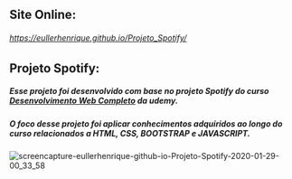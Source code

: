 ## Site Online:
###### https://eullerhenrique.github.io/Projeto_Spotify/

## Projeto Spotify: 

##### Esse projeto foi desenvolvido com base no projeto Spotify do curso [Desenvolvimento Web Completo](https://www.udemy.com/course/web-completo/) da udemy.
##### O foco desse projeto foi aplicar conhecimentos adquiridos ao longo do curso relacionados a HTML, CSS, BOOTSTRAP e JAVASCRIPT.

![screencapture-eullerhenrique-github-io-Projeto-Spotify-2020-01-29-00_33_58](https://user-images.githubusercontent.com/48317736/73325922-20d5cc80-422f-11ea-9d18-3ab1329790e3.png)


